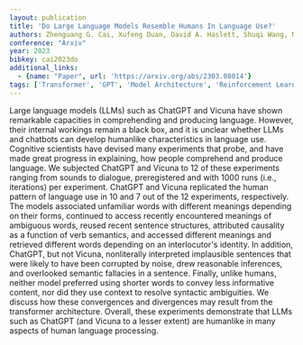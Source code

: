 ```yaml
---
layout: publication
title: 'Do Large Language Models Resemble Humans In Language Use?'
authors: Zhenguang G. Cai, Xufeng Duan, David A. Haslett, Shuqi Wang, Martin J. Pickering
conference: "Arxiv"
year: 2023
bibkey: cai2023do
additional_links:
  - {name: "Paper", url: 'https://arxiv.org/abs/2303.08014'}
tags: ['Transformer', 'GPT', 'Model Architecture', 'Reinforcement Learning', 'Pretraining Methods']
---
```

Large language models (LLMs) such as ChatGPT and Vicuna have shown remarkable
capacities in comprehending and producing language. However, their internal
workings remain a black box, and it is unclear whether LLMs and chatbots can
develop humanlike characteristics in language use. Cognitive scientists have
devised many experiments that probe, and have made great progress in
explaining, how people comprehend and produce language. We subjected ChatGPT
and Vicuna to 12 of these experiments ranging from sounds to dialogue,
preregistered and with 1000 runs (i.e., iterations) per experiment. ChatGPT and
Vicuna replicated the human pattern of language use in 10 and 7 out of the 12
experiments, respectively. The models associated unfamiliar words with
different meanings depending on their forms, continued to access recently
encountered meanings of ambiguous words, reused recent sentence structures,
attributed causality as a function of verb semantics, and accessed different
meanings and retrieved different words depending on an interlocutor's identity.
In addition, ChatGPT, but not Vicuna, nonliterally interpreted implausible
sentences that were likely to have been corrupted by noise, drew reasonable
inferences, and overlooked semantic fallacies in a sentence. Finally, unlike
humans, neither model preferred using shorter words to convey less informative
content, nor did they use context to resolve syntactic ambiguities. We discuss
how these convergences and divergences may result from the transformer
architecture. Overall, these experiments demonstrate that LLMs such as ChatGPT
(and Vicuna to a lesser extent) are humanlike in many aspects of human language
processing.

